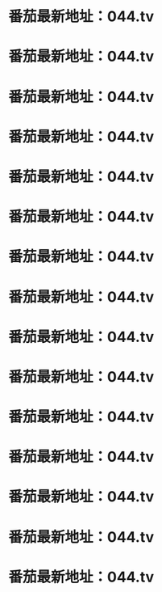 # 番茄最新地址：044.tv
# 番茄最新地址：044.tv
# 番茄最新地址：044.tv
# 番茄最新地址：044.tv
# 番茄最新地址：044.tv
# 番茄最新地址：044.tv
# 番茄最新地址：044.tv
# 番茄最新地址：044.tv
# 番茄最新地址：044.tv
# 番茄最新地址：044.tv
# 番茄最新地址：044.tv
# 番茄最新地址：044.tv
# 番茄最新地址：044.tv
# 番茄最新地址：044.tv
# 番茄最新地址：044.tv

